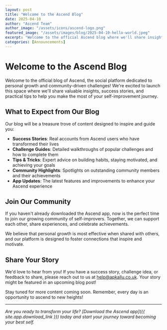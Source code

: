 ```yaml
---
layout: post
title: "Welcome to the Ascend Blog"
date: 2025-04-10
author: "Ascend Team"
author_image: "/assets/icons/ascend-logo.png"
featured_image: "/assets/images/blog/2025-04-10-hello-world.jpeg"
excerpt: "Welcome to the official Ascend blog where we'll share insights on personal growth, community challenges, and tips to maximize your experience with our app."
categories: [Announcements]
---
```


# Welcome to the Ascend Blog

Welcome to the official blog of Ascend, the social platform dedicated to personal growth and community-driven challenges! We're excited to launch this space where we'll share valuable insights, success stories, and practical tips to help you make the most of your self-improvement journey.

## What to Expect from Our Blog

Our blog will be a treasure trove of content designed to inspire and guide you:

- **Success Stories**: Real accounts from Ascend users who have transformed their lives
- **Challenge Guides**: Detailed walkthroughs of popular challenges and how to complete them
- **Tips & Tricks**: Expert advice on building habits, staying motivated, and achieving your goals
- **Community Highlights**: Spotlights on outstanding community members and their achievements
- **App Updates**: The latest features and improvements to enhance your Ascend experience

## Join Our Community

If you haven't already downloaded the Ascend app, now is the perfect time to join our growing community of self-improvers. Together, we can support each other, share experiences, and celebrate achievements.

We believe that personal growth is most effective when shared with others, and our platform is designed to foster connections that inspire and motivate.

## Share Your Story

We'd love to hear from you! If you have a success story, challenge idea, or feedback to share, please reach out to us at [help@apkallu.co.uk](help@apkallu.co.uk). Your story might be featured in an upcoming blog post!

Stay tuned for more content coming soon. Remember, every day is an opportunity to ascend to new heights!

---

*Are you ready to transform your life? [Download the Ascend app]({{ site.app.download_link }}) today and start your journey toward becoming your best self.*